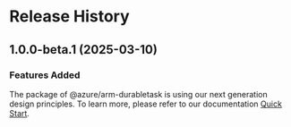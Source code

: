 # Release History
    
## 1.0.0-beta.1 (2025-03-10)

### Features Added

The package of @azure/arm-durabletask is using our next generation design principles. To learn more, please refer to our documentation [Quick Start](https://aka.ms/azsdk/js/mgmt/quickstart).
